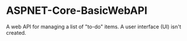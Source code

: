 # ASPNET-Core-BasicWebAPI
A web API for managing a list of "to-do" items. A user interface (UI) isn't created.
